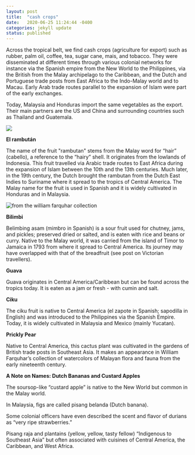 ```yaml
---
layout: post
title:  "cash crops"
date:   2020-06-25 11:24:44 -0400
categories: jekyll update
status: published
---
```

Across the tropical belt, we find cash crops (agriculture for export) such as rubber, palm oil, coffee, tea, sugar cane, mais, and tobacco. They were disseminated at different times through various colonial networks for instance via the Spanish empire from the New World to the Philippines, via the British from the Malay archipelago to the Caribbean, and the Dutch and Portuguese trade posts from East Africa to the Indo-Malay world and to Macau. Early Arab trade routes parallel to the expansion of Islam were part of the early exchanges. 

Today, Malaysia and Honduras import the same vegetables as the export. Their main partners are the US and China and surrounding countries such as Thailand and Guatemala. 

![]( IMG_0128.jpg)

**El rambután**

The name of the fruit "rambutan" stems from the Malay word for “hair” (cabello), a reference to the “hairy” shell. It originates from the lowlands of Indonesia. This fruit travelled via Arabic trade routes to East Africa during the expansion of Islam between the 10th and the 13th centuries. Much later, in the 19th century, the Dutch brought the rambutan from the Dutch East Indies to Suriname where it spread to the tropics of Central America. The Malay name for the fruit is used in Spanish and it is widely cultivated in Honduras and in Malaysia. 

![]( rambutan.PNG "from the william farquhar collection" ) 

**Bilimbi** 

Belimbing asam (mimbro in Spanish) is a sour fruit used for chutney, jams, and pickles; preserved dried or salted, and is eaten with rice and beans or curry. Native to the Malay world, it was carried from the island of Timor to Jamaica in 1793 from where it spread to Central America. Its journey may have overlapped with that of the breadfruit (see post on Victorian travellers). 

**Guava**

Guava originates in Central America/Caribbean but can be found across the tropics today. It is eaten as a jam or fresh - with cumin and salt.

**Ciku**

The ciku fruit is native to Central America (el zapote in Spanish; sapodilla in English) and was introduced to the Philippines via the Spanish Empire. Today, it is widely cultivated in Malaysia and Mexico (mainly Yucatan). 

**Prickly Pear** 

Native to Central America, this cactus plant was cultivated in the gardens of British trade posts in Southeast Asia. It makes an appearance in William Farquhar’s collection of watercolors of Malayan flora and fauna from the early nineteenth century.

**A Note on Names: Dutch Bananas and Custard Apples**

The soursop-like “custard apple” is native to the New World but common in the Malay world. 

In Malaysia, figs are called pisang belanda (Dutch banana). 

Some colonial officers have even described the scent and flavor of durians as “very ripe strawberries.”

Pisang raja and plantains (yellow, yellow, tasty fellow)
“Indigenous to Southeast Asia” but often associated with cuisines of Central America, the Caribbean, and West Africa. 

